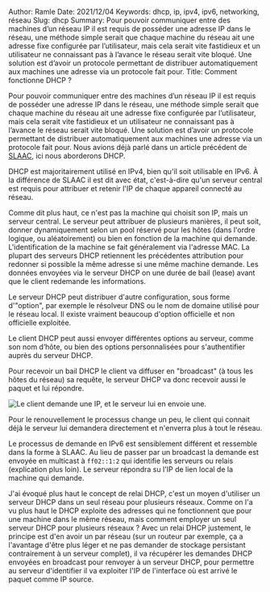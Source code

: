 Author: Ramle 
Date: 2021/12/04
Keywords: dhcp, ip, ipv4, ipv6, networking, réseau
Slug: dhcp
Summary: Pour pouvoir communiquer entre des machines d’un réseau IP il est requis de posséder une adresse IP dans le réseau, une méthode simple serait que chaque machine du réseau ait une adresse fixe configurée par l’utilisateur, mais cela serait vite fastidieux et un utilisateur ne connaissant pas à l’avance le réseau serait vite bloqué. Une solution est d’avoir un protocole permettant de distribuer automatiquement aux machines une adresse via un protocole fait pour.
Title: Comment fonctionne DHCP ?

Pour pouvoir communiquer entre des machines d’un réseau IP il est requis de posséder une adresse IP dans le réseau, une méthode simple serait que chaque machine du réseau ait une adresse fixe configurée par l’utilisateur, mais cela serait vite fastidieux et un utilisateur ne  connaissant pas à l’avance le réseau serait vite bloqué. Une solution est d’avoir un protocole permettant de distribuer automatiquement aux machines une adresse via un protocole fait pour. Nous avions déjà parlé dans un article précédent de [SLAAC](https://ilearned.eu/slaac.html), ici nous aborderons DHCP.

DHCP est majoritairement utilisé en IPv4, bien qu'il soit utilisable en IPv6. À la différence de SLAAC il est dit avec état, c'est-à-dire qu'un serveur central est requis pour attribuer et retenir l'IP de chaque appareil connecté au réseau.

Comme dit plus haut, ce n'est pas la machine qui choisit son IP, mais un serveur central. Le serveur peut attribuer de plusieurs manières, il peut soit, donner dynamiquement selon un pool réservé pour les hôtes (dans l'ordre logique, ou aléatoirement) ou bien en fonction de la machine qui demande. L'identification de la machine se fait généralement via l'adresse MAC. La plupart des serveurs DHCP retiennent les précédentes attribution pour redonner si possible la même adresse si une même machine demande. Les données envoyées via le serveur DHCP on une durée de bail (lease) avant que le client redemande les informations.

Le serveur DHCP peut distribuer d'autre configuration, sous forme d'"option", par exemple le résolveur DNS ou le nom de domaine utilisé pour le réseau local. Il existe vraiment beaucoup d'option officielle et non officielle exploitée.

Le client DHCP peut aussi envoyer différentes options au serveur, comme son nom d’hôte, ou bien des options personnalisées pour s'authentifier auprès du serveur DHCP.

Pour recevoir un bail DHCP le client va diffuser en "broadcast" (à tous les hôtes du réseau) sa requête, le serveur DHCP va donc recevoir aussi le paquet et lui répondre.

![Le client demande une IP, et le serveur lui en envoie une.](/static/img/dhcp/dhcp.png)

Pour le renouvellement le processus change un peu, le client qui connait déjà le serveur lui demandera directement et n'enverra plus à tout le réseau.

Le processus de demande en IPv6 est sensiblement différent et ressemble dans la forme à SLAAC. Au lieu de passer par un broadcast la demande est envoyée en multicast à `ff02::1:2` qui identifie les serveurs ou relais (explication plus loin). Le serveur répondra su l'IP de lien local de la machine qui demande.

J'ai évoqué plus haut le concept de relai DHCP, c'est un moyen d'utiliser un serveur DHCP dans un seul réseau pour plusieurs réseaux. Comme on l'a vu plus haut le DHCP exploite des adresses qui ne fonctionnent que pour une machine dans le même réseau, mais comment employer un seul serveur DHCP pour plusieurs réseaux ? Avec un relai DHCP justement, le principe est d'en avoir un par réseau (sur un routeur par exemple, ça a l'avantage d'être plus léger et ne pas demander de stockage persistant contrairement à un serveur complet), il va récupérer les demandes DHCP envoyées en broadcast pour renvoyer à un serveur DHCP, pour permettre au serveur d'identifier il va exploiter l'IP de l'interface où est arrivé le paquet comme IP source.